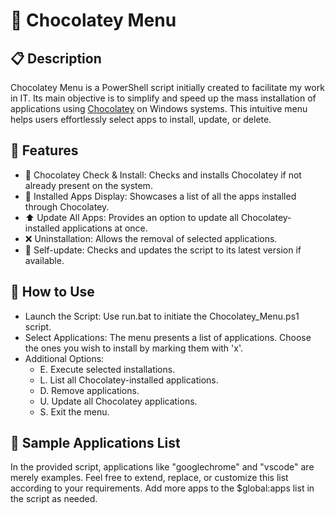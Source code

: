 # 🍫 Chocolatey Menu
## 📋 Description
Chocolatey Menu is a PowerShell script initially created to facilitate my work in IT. Its main objective is to simplify and speed up the mass installation of applications using [Chocolatey](https://chocolatey.org/)
 on Windows systems. This intuitive menu helps users effortlessly select apps to install, update, or delete.

## 🌟 Features
- 🍫 Chocolatey Check & Install: Checks and installs Chocolatey if not already present on the system.
- 📝 Installed Apps Display: Showcases a list of all the apps installed through Chocolatey.
- ⬆️ Update All Apps: Provides an option to update all Chocolatey-installed applications at once.
- ❌ Uninstallation: Allows the removal of selected applications.
- 🔄 Self-update: Checks and updates the script to its latest version if available.

## 🚀 How to Use
- Launch the Script: Use run.bat to initiate the Chocolatey_Menu.ps1 script.
- Select Applications: The menu presents a list of applications. Choose the ones you wish to install by marking them with 'x'.
- Additional Options:
    - E. Execute selected installations.
    - L. List all Chocolatey-installed applications.
    - D. Remove applications.
    - U. Update all Chocolatey applications.
    - S. Exit the menu.

## 🔗 Sample Applications List
In the provided script, applications like "googlechrome" and "vscode" are merely examples. Feel free to extend, replace, or customize this list according to your requirements. Add more apps to the $global:apps list in the script as needed.